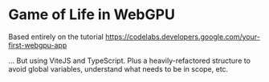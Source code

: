 # Game of Life in WebGPU

Based entirely on the tutorial https://codelabs.developers.google.com/your-first-webgpu-app

... But using ViteJS and TypeScript. Plus a heavily-refactored structure to avoid global variables, understand what needs to be in scope, etc.
